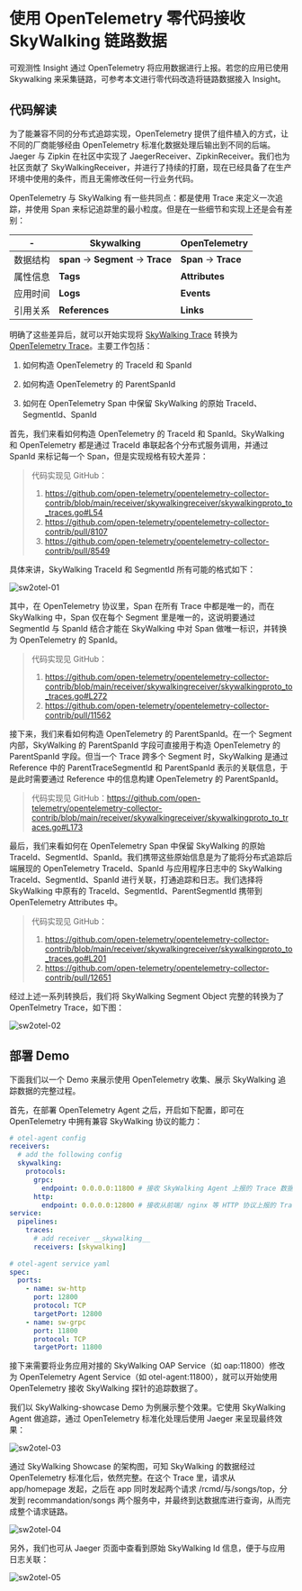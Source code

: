 # 使用 OpenTelemetry 零代码接收 SkyWalking 链路数据

可观测性 Insight 通过 OpenTelemetry 将应用数据进行上报。若您的应用已使用 Skywalking 来采集链路，可参考本文进行零代码改造将链路数据接入 Insight。

## 代码解读

为了能兼容不同的分布式追踪实现，OpenTelemetry 提供了组件植入的方式，让不同的厂商能够经由 OpenTelemetry 标准化数据处理后输出到不同的后端。Jaeger 与 Zipkin 在社区中实现了 JaegerReceiver、ZipkinReceiver。我们也为社区贡献了 SkyWalkingReceiver，并进行了持续的打磨，现在已经具备了在生产环境中使用的条件，而且无需修改任何一行业务代码。

OpenTelemetry 与 SkyWalking 有一些共同点：都是使用 Trace 来定义一次追踪，并使用 Span 来标记追踪里的最小粒度。但是在一些细节和实现上还是会有差别：

| - | Skywalking | OpenTelemetry |
| --- | ------- | ------------ |
| 数据结构  | __span__ -> __Segment__ -> __Trace__ | __Span__ -> __Trace__ |
| 属性信息 | __Tags__ | __Attributes__ |
| 应用时间 | __Logs__ | __Events__ |
| 引用关系 | __References__ | __Links__ |

明确了这些差异后，就可以开始实现将 [SkyWalking Trace](https://skywalking.apache.org/docs/main/latest/en/protocols/trace-data-protocol-v3/) 转换为 [OpenTelemetry Trace](https://opentelemetry.io/docs/reference/specification/overview/)。主要工作包括：

1. 如何构造 OpenTelemetry 的 TraceId 和 SpanId

2. 如何构造 OpenTelemetry 的 ParentSpanId

3. 如何在 OpenTelemetry Span 中保留 SkyWalking 的原始 TraceId、SegmentId、SpanId

首先，我们来看如何构造 OpenTelemetry 的 TraceId 和 SpanId。SkyWalking 和 OpenTelemetry 都是通过 TraceId 串联起各个分布式服务调用，并通过 SpanId 来标记每一个 Span，但是实现规格有较大差异：

> 代码实现见 GitHub：
>
> 1. https://github.com/open-telemetry/opentelemetry-collector-contrib/blob/main/receiver/skywalkingreceiver/skywalkingproto_to_traces.go#L54
> 2. https://github.com/open-telemetry/opentelemetry-collector-contrib/pull/8107
> 3. https://github.com/open-telemetry/opentelemetry-collector-contrib/pull/8549

具体来讲，SkyWalking TraceId 和 SegmentId 所有可能的格式如下：

![sw2otel-01](https://docs.daocloud.io/daocloud-docs-images/docs/zh/docs/insight/images/sw2otel-01.png)

其中，在 OpenTelemetry 协议里，Span 在所有 Trace 中都是唯一的，而在 SkyWalking 中，Span 仅在每个 Segment 里是唯一的，这说明要通过 SegmentId 与 SpanId 结合才能在 SkyWalking 中对 Span 做唯一标识，并转换为 OpenTelemetry 的 SpanId。

> 代码实现见 GitHub：
>
> 1. https://github.com/open-telemetry/opentelemetry-collector-contrib/blob/main/receiver/skywalkingreceiver/skywalkingproto_to_traces.go#L272
> 2. https://github.com/open-telemetry/opentelemetry-collector-contrib/pull/11562

接下来，我们来看如何构造 OpenTelemetry 的 ParentSpanId。在一个 Segment 内部，SkyWalking 的 ParentSpanId 字段可直接用于构造 OpenTelemetry 的 ParentSpanId 字段。但当一个 Trace 跨多个 Segment 时，SkyWalking 是通过 Reference 中的 ParentTraceSegmentId 和 ParentSpanId 表示的关联信息，于是此时需要通过 Reference 中的信息构建 OpenTelemetry 的 ParentSpanId。

> 代码实现见 GitHub：https://github.com/open-telemetry/opentelemetry-collector-contrib/blob/main/receiver/skywalkingreceiver/skywalkingproto_to_traces.go#L173

最后，我们来看如何在 OpenTelemetry Span 中保留 SkyWalking 的原始 TraceId、SegmentId、SpanId。我们携带这些原始信息是为了能将分布式追踪后端展现的 OpenTelemetry TraceId、SpanId 与应用程序日志中的 SkyWalking TraceId、SegmentId、SpanId 进行关联，打通追踪和日志。我们选择将 SkyWalking 中原有的 TraceId、SegmentId、ParentSegmentId 携带到 OpenTelemetry Attributes 中。

> 代码实现见 GitHub：
>
> 1. https://github.com/open-telemetry/opentelemetry-collector-contrib/blob/main/receiver/skywalkingreceiver/skywalkingproto_to_traces.go#L201
> 2. https://github.com/open-telemetry/opentelemetry-collector-contrib/pull/12651

经过上述一系列转换后，我们将 SkyWalking Segment Object 完整的转换为了 OpenTelmetry Trace，如下图：

![sw2otel-02](https://docs.daocloud.io/daocloud-docs-images/docs/zh/docs/insight/images/sw2otel-02.png)

## 部署 Demo

下面我们以一个 Demo 来展示使用 OpenTelemetry 收集、展示 SkyWalking 追踪数据的完整过程。

首先，在部署 OpenTelemetry Agent 之后，开启如下配置，即可在  OpenTelemetry 中拥有兼容 SkyWalking 协议的能力：

```yaml
# otel-agent config
receivers:
  # add the following config
  skywalking:
    protocols:
      grpc:
        endpoint: 0.0.0.0:11800 # 接收 SkyWalking Agent 上报的 Trace 数据
      http: 
        endpoint: 0.0.0.0:12800 # 接收从前端/ nginx 等 HTTP 协议上报的 Trace 数据
service: 
  pipelines: 
    traces:      
      # add receiver __skywalking__ 
      receivers: [skywalking]
      
# otel-agent service yaml
spec:
  ports: 
    - name: sw-http
      port: 12800    
      protocol: TCP    
      targetPort: 12800 
    - name: sw-grpc     
      port: 11800 
      protocol: TCP  
      targetPort: 11800
```

接下来需要将业务应用对接的 SkyWalking OAP Service（如 oap:11800）修改为 OpenTelemetry Agent Service（如 otel-agent:11800），就可以开始使用 OpenTelemetry 接收 SkyWalking 探针的追踪数据了。

我们以 SkyWalking-showcase Demo 为例展示整个效果。它使用 SkyWalking Agent 做追踪，通过 OpenTelemetry 标准化处理后使用 Jaeger 来呈现最终效果：

![sw2otel-03](https://docs.daocloud.io/daocloud-docs-images/docs/zh/docs/insight/images/sw2otel-03.png)

通过 SkyWalking Showcase 的架构图，可知 SkyWalking 的数据经过 OpenTelemetry 标准化后，依然完整。在这个 Trace 里，请求从 app/homepage 发起，之后在 app 同时发起两个请求 /rcmd/与/songs/top，分发到 recommandation/songs 两个服务中，并最终到达数据库进行查询，从而完成整个请求链路。

![sw2otel-04](https://docs.daocloud.io/daocloud-docs-images/docs/zh/docs/insight/images/sw2otel-04.png)

另外，我们也可从 Jaeger 页面中查看到原始 SkyWalking Id 信息，便于与应用日志关联：

![sw2otel-05](https://docs.daocloud.io/daocloud-docs-images/docs/zh/docs/insight/images/sw2otel-05.png)
